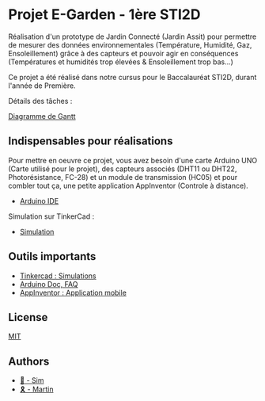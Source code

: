 # Projet E-Garden - 1ère STI2D

Réalisation d'un prototype de Jardin Connecté (Jardin Assit) pour permettre de mesurer des données environnementales (Température, Humidité, Gaz, Ensoleillement) grâce à des capteurs et pouvoir agir en conséquences (Températures et humidités trop élevées & Ensoleillement trop bas...)

Ce projet a été réalisé dans notre cursus pour le Baccalauréat STI2D, durant l'année de Première.

Détails des tâches :

[Diagramme de Gantt](/images/plannifEGarden.png)

## Indispensables pour réalisations

Pour mettre en oeuvre ce projet, vous avez besoin d'une carte Arduino UNO (Carte utilisé pour le projet), des capteurs associés (DHT11 ou DHT22, Photorésistance, FC-28) et un module de transmission (HC05) et pour combler tout ça, une petite application AppInventor (Controle à distance).

- [Arduino IDE](https://www.arduino.cc/en/software)

Simulation sur TinkerCad :

- [Simulation](/images/simulationEGarden.png)

## Outils importants

- [Tinkercad : Simulations](https://www.tinkercad.com/)
- [Arduino Doc, FAQ](https://www.arduino.cc/)
- [AppInventor : Application mobile](https://appinventor.mit.edu/)

## License

[MIT](https://choosealicense.com/licenses/mit/)

## Authors

- [🔆 - Sim](https://www.github.com/SimSim236)
- [🎗️ - Martin](https://www.github.com/Lutr4nn)
